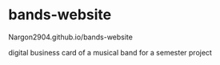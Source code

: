 # bands-website
Nargon2904.github.io/bands-website

digital business card of a musical band for a semester project
